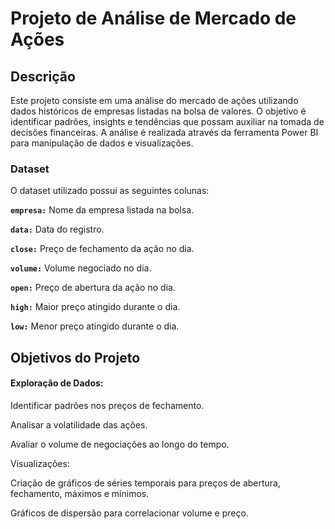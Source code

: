# Projeto de Análise de Mercado de Ações

## Descrição

Este projeto consiste em uma análise do mercado de ações utilizando dados históricos de empresas listadas na bolsa de valores. O objetivo é identificar padrões, insights e tendências que possam auxiliar na tomada de decisões financeiras. A análise é realizada através da ferramenta Power BI para manipulação de dados e visualizações.

### Dataset

O dataset utilizado possui as seguintes colunas:

**`empresa:`** Nome da empresa listada na bolsa.

**`data:`** Data do registro.

**`close:`** Preço de fechamento da ação no dia.

**`volume:`** Volume negociado no dia.

**`open:`** Preço de abertura da ação no dia.

**`high:`** Maior preço atingido durante o dia.

**`low:`** Menor preço atingido durante o dia.

## Objetivos do Projeto

#### Exploração de Dados:

Identificar padrões nos preços de fechamento.

Analisar a volatilidade das ações.

Avaliar o volume de negociações ao longo do tempo.

Visualizações:

Criação de gráficos de séries temporais para preços de abertura, fechamento, máximos e mínimos.

Gráficos de dispersão para correlacionar volume e preço.

